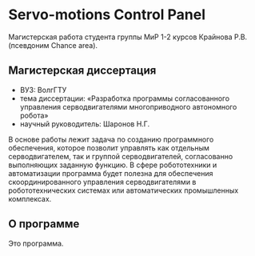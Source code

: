 # Servo-motions Control Panel
Магистерская работа студента группы МиР 1-2 курсов Крайнова Р.В. (псевдоним Chance area).

## Магистерская диссертация
  * ВУЗ: ВолгГТУ
  * тема диссертации: «Разработка программы согласованного управления серводвигателями многоприводного автономного робота»
  * научный руководитель: Шаронов Н.Г.

В основе работы лежит задача по созданию программного обеспечения, которое позволит управлять как отдельным серводвигателем, так и группой серводвигателей, согласованно выполняющих заданную функцию. В сфере робототехники и автоматизации программа будет полезна для обеспечения скоординированного управления серводвигателями в робототехнических системах или автоматических промышленных комплексах. 

## О программе
Это программа.